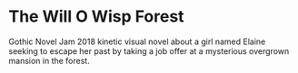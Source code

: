 # The Will O Wisp Forest
Gothic Novel Jam 2018 kinetic visual novel about a girl named Elaine seeking to escape her past by taking a job offer at a mysterious overgrown mansion in the forest.

